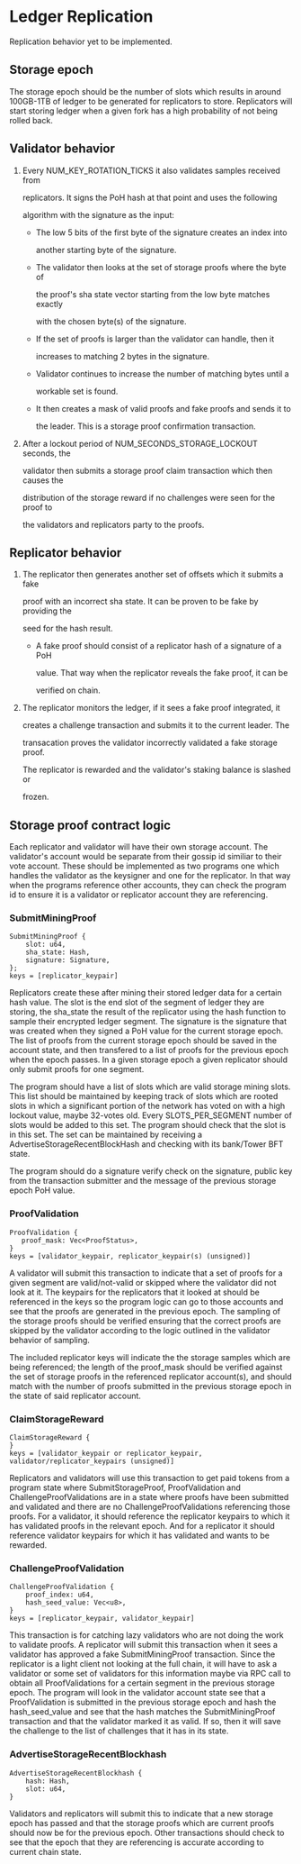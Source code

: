 # Ledger Replication

Replication behavior yet to be implemented.

## Storage epoch

The storage epoch should be the number of slots which results in around 100GB-1TB of ledger to be generated for replicators to store. Replicators will start storing ledger when a given fork has a high probability of not being rolled back.

## Validator behavior

1. Every NUM\_KEY\_ROTATION\_TICKS it also validates samples received from

   replicators. It signs the PoH hash at that point and uses the following

   algorithm with the signature as the input:

   * The low 5 bits of the first byte of the signature creates an index into

     another starting byte of the signature.

   * The validator then looks at the set of storage proofs where the byte of

     the proof's sha state vector starting from the low byte matches exactly

     with the chosen byte\(s\) of the signature.

   * If the set of proofs is larger than the validator can handle, then it

     increases to matching 2 bytes in the signature.

   * Validator continues to increase the number of matching bytes until a

     workable set is found.

   * It then creates a mask of valid proofs and fake proofs and sends it to

     the leader. This is a storage proof confirmation transaction.

2. After a lockout period of NUM\_SECONDS\_STORAGE\_LOCKOUT seconds, the

   validator then submits a storage proof claim transaction which then causes the

   distribution of the storage reward if no challenges were seen for the proof to

   the validators and replicators party to the proofs.

## Replicator behavior

1. The replicator then generates another set of offsets which it submits a fake

   proof with an incorrect sha state. It can be proven to be fake by providing the

   seed for the hash result.

   * A fake proof should consist of a replicator hash of a signature of a PoH

     value. That way when the replicator reveals the fake proof, it can be

     verified on chain.

2. The replicator monitors the ledger, if it sees a fake proof integrated, it

   creates a challenge transaction and submits it to the current leader. The

   transacation proves the validator incorrectly validated a fake storage proof.

   The replicator is rewarded and the validator's staking balance is slashed or

   frozen.

## Storage proof contract logic

Each replicator and validator will have their own storage account. The validator's account would be separate from their gossip id similiar to their vote account. These should be implemented as two programs one which handles the validator as the keysigner and one for the replicator. In that way when the programs reference other accounts, they can check the program id to ensure it is a validator or replicator account they are referencing.

### SubmitMiningProof

```text
SubmitMiningProof {
    slot: u64,
    sha_state: Hash,
    signature: Signature,
};
keys = [replicator_keypair]
```

Replicators create these after mining their stored ledger data for a certain hash value. The slot is the end slot of the segment of ledger they are storing, the sha\_state the result of the replicator using the hash function to sample their encrypted ledger segment. The signature is the signature that was created when they signed a PoH value for the current storage epoch. The list of proofs from the current storage epoch should be saved in the account state, and then transfered to a list of proofs for the previous epoch when the epoch passes. In a given storage epoch a given replicator should only submit proofs for one segment.

The program should have a list of slots which are valid storage mining slots. This list should be maintained by keeping track of slots which are rooted slots in which a significant portion of the network has voted on with a high lockout value, maybe 32-votes old. Every SLOTS\_PER\_SEGMENT number of slots would be added to this set. The program should check that the slot is in this set. The set can be maintained by receiving a AdvertiseStorageRecentBlockHash and checking with its bank/Tower BFT state.

The program should do a signature verify check on the signature, public key from the transaction submitter and the message of the previous storage epoch PoH value.

### ProofValidation

```text
ProofValidation {
   proof_mask: Vec<ProofStatus>,
}
keys = [validator_keypair, replicator_keypair(s) (unsigned)]
```

A validator will submit this transaction to indicate that a set of proofs for a given segment are valid/not-valid or skipped where the validator did not look at it. The keypairs for the replicators that it looked at should be referenced in the keys so the program logic can go to those accounts and see that the proofs are generated in the previous epoch. The sampling of the storage proofs should be verified ensuring that the correct proofs are skipped by the validator according to the logic outlined in the validator behavior of sampling.

The included replicator keys will indicate the the storage samples which are being referenced; the length of the proof\_mask should be verified against the set of storage proofs in the referenced replicator account\(s\), and should match with the number of proofs submitted in the previous storage epoch in the state of said replicator account.

### ClaimStorageReward

```text
ClaimStorageReward {
}
keys = [validator_keypair or replicator_keypair, validator/replicator_keypairs (unsigned)]
```

Replicators and validators will use this transaction to get paid tokens from a program state where SubmitStorageProof, ProofValidation and ChallengeProofValidations are in a state where proofs have been submitted and validated and there are no ChallengeProofValidations referencing those proofs. For a validator, it should reference the replicator keypairs to which it has validated proofs in the relevant epoch. And for a replicator it should reference validator keypairs for which it has validated and wants to be rewarded.

### ChallengeProofValidation

```text
ChallengeProofValidation {
    proof_index: u64,
    hash_seed_value: Vec<u8>,
}
keys = [replicator_keypair, validator_keypair]
```

This transaction is for catching lazy validators who are not doing the work to validate proofs. A replicator will submit this transaction when it sees a validator has approved a fake SubmitMiningProof transaction. Since the replicator is a light client not looking at the full chain, it will have to ask a validator or some set of validators for this information maybe via RPC call to obtain all ProofValidations for a certain segment in the previous storage epoch. The program will look in the validator account state see that a ProofValidation is submitted in the previous storage epoch and hash the hash\_seed\_value and see that the hash matches the SubmitMiningProof transaction and that the validator marked it as valid. If so, then it will save the challenge to the list of challenges that it has in its state.

### AdvertiseStorageRecentBlockhash

```text
AdvertiseStorageRecentBlockhash {
    hash: Hash,
    slot: u64,
}
```

Validators and replicators will submit this to indicate that a new storage epoch has passed and that the storage proofs which are current proofs should now be for the previous epoch. Other transactions should check to see that the epoch that they are referencing is accurate according to current chain state.

